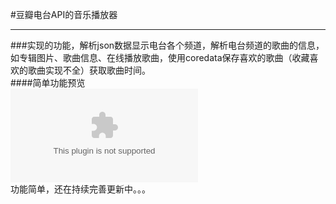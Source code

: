 #豆瓣电台API的音乐播放器  
***
###实现的功能，解析json数据显示电台各个频道，解析电台频道的歌曲的信息，如专辑图片、歌曲信息、在线播放歌曲，使用coredata保存喜欢的歌曲（收藏喜欢的歌曲实现不全）获取歌曲时间。  
####简单功能预览  
![](www.baidu.com)   
功能简单，还在持续完善更新中。。。

